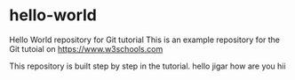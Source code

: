 # hello-world
Hello World repository for Git tutorial
This is an example repository for the Git tutoial on https://www.w3schools.com

This repository is built step by step in the tutorial. 
hello
jigar how are you
hii
